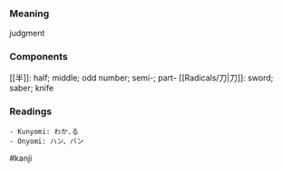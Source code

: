 ### Meaning

judgment

### Components

[[半]]: half; middle; odd number; semi-; part- [[Radicals/刀|刀]]: sword; saber; knife

### Readings

```
- Kunyomi: わか.る
- Onyomi: ハン、バン
```

#kanji